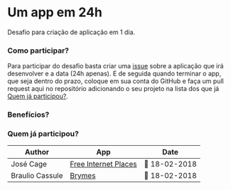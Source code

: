 # Um app em 24h
Desafio para criação de aplicação em 1 dia.

### Como participar?
Para participar do desafio basta criar uma [issue](https://github.com/JoseCage/umappem24h/issues/new) sobre a aplicação que irá desenvolver e a data (24h apenas). E de seguida quando terminar o app, que seja dentro do prazo, coloque em sua conta do GitHub e faça um pull request aqui no repositório adicionando o seu projeto na lista dos que já [Quem já participou?](#quem-j%C3%A1-participou).


### Benefícios?


### Quem já participou?

|Author|App|Date|
----|----|----|
|José Cage| [Free Internet Places](https://github.com/JoseCage/free-internet-places-angola) | :calendar: 18-02-2018|
|Braulio Cassule| [Brymes](https://github.com/braulio94/Brymes) | :calendar: 18-02-2018|
